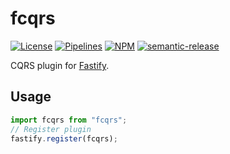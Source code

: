 # fcqrs

[![License][license_badge]][license] [![Pipelines][pipelines_badge]][pipelines] [![NPM][npm_badge]][npm] [![semantic-release][semantic_release_badge]][semantic_release]

CQRS plugin for [Fastify].

## Usage

```ts
import fcqrs from "fcqrs";
// Register plugin
fastify.register(fcqrs);
```

[fastify]: https://github.com/fastify/fastify
[license]: ./LICENSE
[license_badge]: https://img.shields.io/badge/license-Apache--2.0-green.svg
[pipelines]: https://github.com/joshuaavalon/fcqrs/actions/workflows/main.yml
[pipelines_badge]: https://github.com/joshuaavalon/fcqrs/actions/workflows/main.yml/badge.svg
[npm]: https://www.npmjs.com/package/fcqrs
[npm_badge]: https://img.shields.io/npm/v/fcqrs/latest.svg
[semantic_release]: https://github.com/semantic-release/semantic-release
[semantic_release_badge]: https://img.shields.io/badge/%20%20%F0%9F%93%A6%F0%9F%9A%80-semantic--release-e10079.svg
